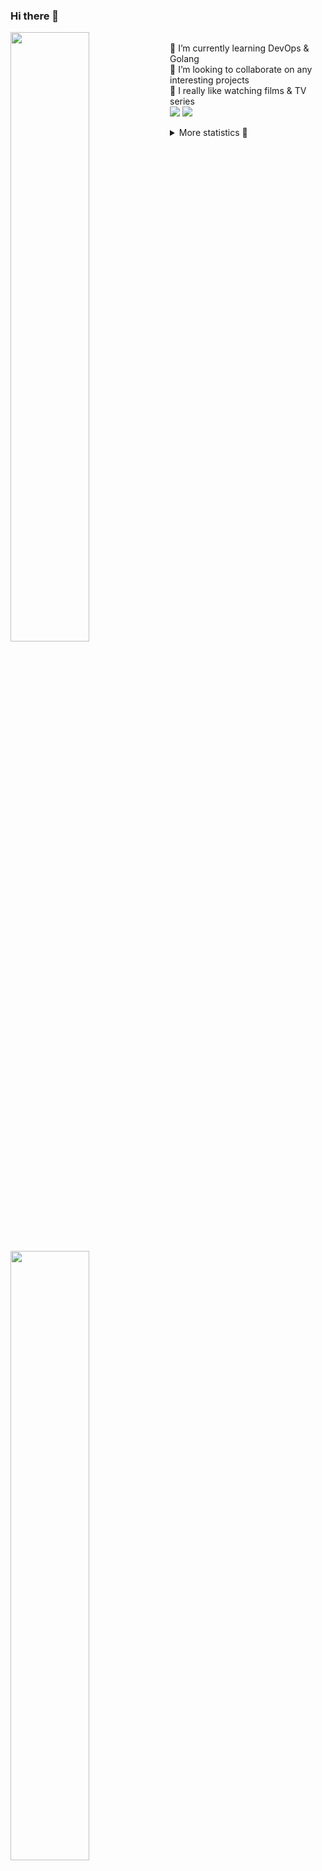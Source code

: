 ### Hi there 👋


[<img align="left" width="50%" src="https://github-readme-stats.vercel.app/api?username=rufusnufus&hide=issues&show_icons=true&count_private=true&theme=transparent&title_color=FF6F40&text_color=FBF9F8&icon_color=F48242&hide_border=true&hide_title=true#gh-dark-mode-only">](https://metrics.lecoq.io/rufusnufus#gh-dark-mode-only)
[<img align="left" width="50%" src="https://github-readme-stats.vercel.app/api?username=rufusnufus&hide=issues&show_icons=true&count_private=true&theme=transparent&title_color=FF6533&text_color=4D4644&icon_color=FF8038&hide_border=true&hide_title=true#gh-light-mode-only">](https://metrics.lecoq.io/rufusnufus#gh-light-mode-only)

<p>
  <br>
  🌱 I’m currently learning DevOps & Golang</br>
  👯 I’m looking to collaborate on any interesting projects</br>
  🎥 I really like watching films & TV series</br>
  <a href="https://linkedin.com/in/rufusnufus"><img src="https://img.shields.io/badge/linkedin-0077B5.svg?style=for-the-badge&logo=linkedin&logoColor=white"/></a>
  <a href="https://t.me/rufusnufus"><img src="https://img.shields.io/badge/-telegram-black?style=for-the-badge&color=blue&logo=telegram"/></a>
</p>

<p text-align="left">
<details>
  <summary>More statistics 👀</summary><br/>

<!--START_SECTION:waka-->
![Code Time](http://img.shields.io/badge/Code%20Time-425%20hrs%2053%20mins-blue)

![Profile Views](http://img.shields.io/badge/Profile%20Views-0-blue)

**I'm an Early 🐤** 

```text
🌞 Morning                6790 commits        █████░░░░░░░░░░░░░░░░░░░░   21.47 % 
🌆 Daytime                18376 commits       ███████████████░░░░░░░░░░   58.11 % 
🌃 Evening                5663 commits        ████░░░░░░░░░░░░░░░░░░░░░   17.91 % 
🌙 Night                  796 commits         █░░░░░░░░░░░░░░░░░░░░░░░░   02.52 % 
```
📅 **I'm Most Productive on Monday** 

```text
Monday                   6451 commits        █████░░░░░░░░░░░░░░░░░░░░   20.40 % 
Tuesday                  5944 commits        █████░░░░░░░░░░░░░░░░░░░░   18.80 % 
Wednesday                6336 commits        █████░░░░░░░░░░░░░░░░░░░░   20.03 % 
Thursday                 5672 commits        ████░░░░░░░░░░░░░░░░░░░░░   17.94 % 
Friday                   5630 commits        ████░░░░░░░░░░░░░░░░░░░░░   17.80 % 
Saturday                 672 commits         █░░░░░░░░░░░░░░░░░░░░░░░░   02.12 % 
Sunday                   920 commits         █░░░░░░░░░░░░░░░░░░░░░░░░   02.91 % 
```


📊 **This Week I Spent My Time On** 

```text
💬 Programming Languages: 
No Activity Tracked This Week

🔥 Editors: 
No Activity Tracked This Week
```

**I Mostly Code in Java** 

```text
Python                   19 repos            ███░░░░░░░░░░░░░░░░░░░░░░   12.67 % 
Smarty                   13 repos            ██░░░░░░░░░░░░░░░░░░░░░░░   08.67 % 
HCL                      7 repos             █░░░░░░░░░░░░░░░░░░░░░░░░   04.67 % 
HTML                     4 repos             █░░░░░░░░░░░░░░░░░░░░░░░░   02.67 % 
Mustache                 3 repos             ░░░░░░░░░░░░░░░░░░░░░░░░░   02.00 % 
```




 Last Updated on 10/08/2023 01:07:11 UTC
<!--END_SECTION:waka-->

</details>
</p>
